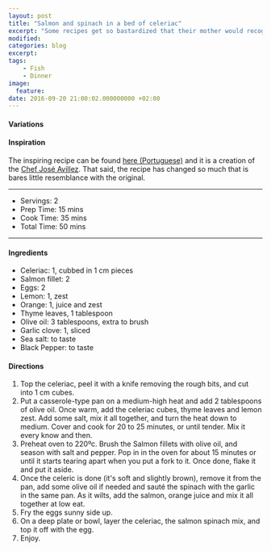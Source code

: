 ```yaml
---
layout: post
title: "Salmon and spinach in a bed of celeriac"
excerpt: "Some recipes get so bastardized that their mother would recognized them"
modified:
categories: blog
excerpt:
tags:
    - Fish
    - Dinner
image:
  feature:
date: 2016-09-20 21:00:02.000000000 +02:00
---
```





#### Variations


#### Inspiration

The inspiring recipe can be found [here (Portuguese)](https://www.joseavillez.pt/jdownloads/Receitas/Receitas_S1/receita_p2_15jun_lascas_bacalhau.pdf) and it is a creation of the [Chef José Avillez](https://www.joseavillez.pt). That said, the recipe has changed so much that is bares little resemblance with the original.

---

* Servings: 2
* Prep Time:  15 mins
* Cook Time:  35 mins
* Total Time: 50 mins

---


#### Ingredients

* Celeriac: 1, cubbed in 1 cm pieces
* Salmon fillet: 2
* Eggs: 2
* Lemon: 1, zest
* Orange: 1, juice and zest
* Thyme leaves, 1 tablespoon
* Olive oil: 3 tablespoons, extra to brush
* Garlic clove: 1, sliced
* Sea salt: to taste
* Black Pepper: to taste


#### Directions

1. Top the celeriac, peel it with a knife removing the rough bits, and cut into 1 cm cubes.
2. Put a casserole-type pan on a medium-high heat and add 2 tablespoons of olive oil. Once warm, add the celeriac cubes, thyme leaves and lemon zest. Add some salt, mix it all together, and turn the heat down to medium. Cover and cook for 20 to 25 minutes, or until tender. Mix it every know and then.
3. Preheat oven to 220ºc. Brush the Salmon fillets with olive oil, and season with salt and pepper. Pop in in the oven for about 15 minutes or until it starts tearing apart when you put a fork to it. Once done, flake it and put it aside.
4. Once the celeric is done (it's soft and slightly brown), remove it from the pan, add some olive oil if needed and sauté the spinach with the garlic in the same pan. As it wilts, add the salmon, orange juice and mix it all together at low eat.
5. Fry the eggs sunny side up. 
6. On a deep plate or bowl, layer the celeriac, the salmon spinach mix, and top it off with the egg.
7. Enjoy.